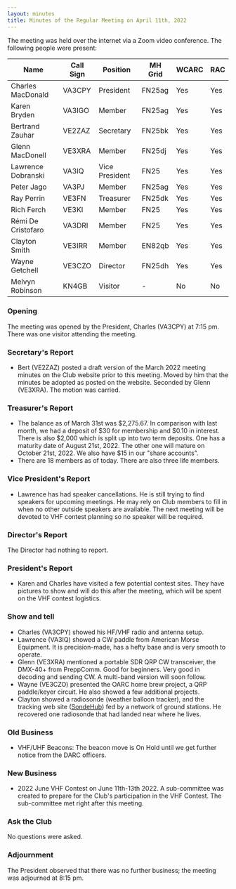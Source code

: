 ```yaml
---
layout: minutes
title: Minutes of the Regular Meeting on April 11th, 2022
---
```

The meeting was held over the internet via a Zoom video conference.
The following people were present:

| Name                   | Call Sign  | Position         | MH Grid | WCARC | RAC |
|------------------------|------------|------------------|---------|-------|-----|
| Charles MacDonald      | VA3CPY     | President        | FN25ag  | Yes   | Yes |
| Karen Bryden           | VA3IGO     | Member           | FN25ag  | Yes   | Yes |
| Bertrand Zauhar        | VE2ZAZ     | Secretary        | FN25bk  | Yes   | Yes |
| Glenn MacDonell        | VE3XRA     | Member           | FN25dj  | Yes   | Yes |
| Lawrence Dobranski     | VA3IQ      | Vice President   | FN25    | Yes   | Yes |
| Peter Jago             | VA3PJ      | Member           | FN25ag  | Yes   | Yes |
| Ray Perrin             | VE3FN      | Treasurer        | FN25dk  | Yes   | Yes |
| Rich Ferch             | VE3KI      | Member           | FN25    | Yes   | Yes |
| Rémi De Cristofaro     | VA3DRI     | Member           | FN25    | Yes   | Yes |
| Clayton Smith          | VE3IRR     | Member           | EN82qb  | Yes   | Yes |
| Wayne Getchell         | VE3CZO     | Director         | FN25dh  | Yes   | Yes |
| Melvyn Robinson        | KN4GB      | Visitor          |   -     | No    | No  |

### Opening

The meeting was opened by the President, Charles (VA3CPY) at 7:15 pm.
There was one visitor attending the meeting.

### Secretary's Report

- Bert (VE2ZAZ) posted a draft version of the March 2022 meeting minutes on the Club website prior to this meeting. Moved by him that the minutes be adopted as posted on the website. Seconded by Glenn (VE3XRA). The motion was carried.

### Treasurer's Report

- The balance as of March 31st was $2,275.67. In comparison with last month, we had a deposit of $30 for membership and $0.10 in interest.  There is also $2,000 which is split up into two term deposits. One has a maturity date of August 21st, 2022. The other one will mature on October 21st, 2022. We also have $15 in our "share accounts".
- There are 18 members as of today. There are also three life members.

### Vice President's Report

- Lawrence has had speaker cancellations. He is still trying to find speakers for upcoming meetings. He may rely on Club members to fill in when no other outside speakers are available. The next meeting will be devoted to VHF contest planning so no speaker will be required.

### Director's Report

The Director had nothing to report.

### President's Report

- Karen and Charles have visited a few potential contest sites. They have pictures to show and will do this after the meeting, which will be spent on the VHF contest logistics.

### Show and tell

- Charles (VA3CPY) showed his HF/VHF radio and antenna setup.
- Lawrence (VA3IQ) showed a CW paddle from American Morse Equipment. It is precision-made, has a hefty base and is very smooth to operate.
- Glenn (VE3XRA) mentioned a portable SDR QRP CW transceiver, the DMX-40+ from PreppComm. Good for beginners. Very good in decoding and sending CW. A multi-band version will soon follow.
- Wayne (VE3CZO) presented the OARC home brew project, a QRP paddle/keyer circuit. He also showed a few additional projects.
- Clayton showed a radiosonde (weather balloon tracker), and the tracking web site ([SondeHub](https://sondehub.org/)) fed by a network of ground stations. He recovered one radiosonde that had landed near where he lives.

### Old Business

- VHF/UHF Beacons: The beacon move is On Hold until we get further notice from the DARC officers.

### New Business

- 2022 June VHF Contest on June 11th-13th 2022. A sub-committee was created to prepare for the Club's participation in the VHF Contest. The sub-committee met right after this meeting.

### Ask the Club

No questions were asked.

### Adjournment

The President observed that there was no further business; the meeting was adjourned at 8:15 pm.
